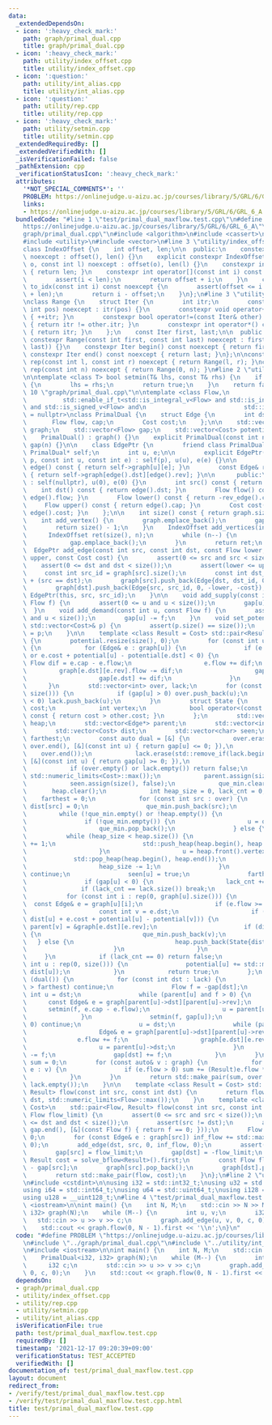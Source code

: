 ```yaml
---
data:
  _extendedDependsOn:
  - icon: ':heavy_check_mark:'
    path: graph/primal_dual.cpp
    title: graph/primal_dual.cpp
  - icon: ':heavy_check_mark:'
    path: utility/index_offset.cpp
    title: utility/index_offset.cpp
  - icon: ':question:'
    path: utility/int_alias.cpp
    title: utility/int_alias.cpp
  - icon: ':question:'
    path: utility/rep.cpp
    title: utility/rep.cpp
  - icon: ':heavy_check_mark:'
    path: utility/setmin.cpp
    title: utility/setmin.cpp
  _extendedRequiredBy: []
  _extendedVerifiedWith: []
  _isVerificationFailed: false
  _pathExtension: cpp
  _verificationStatusIcon: ':heavy_check_mark:'
  attributes:
    '*NOT_SPECIAL_COMMENTS*': ''
    PROBLEM: https://onlinejudge.u-aizu.ac.jp/courses/library/5/GRL/6/GRL_6_A
    links:
    - https://onlinejudge.u-aizu.ac.jp/courses/library/5/GRL/6/GRL_6_A
  bundledCode: "#line 1 \"test/primal_dual_maxflow.test.cpp\"\n#define PROBLEM \"\
    https://onlinejudge.u-aizu.ac.jp/courses/library/5/GRL/6/GRL_6_A\"\n#line 2 \"\
    graph/primal_dual.cpp\"\n#include <algorithm>\n#include <cassert>\n#include <type_traits>\n\
    #include <utility>\n#include <vector>\n#line 3 \"utility/index_offset.cpp\"\n\n\
    class IndexOffset {\n    int offset, len;\n\n  public:\n    constexpr IndexOffset()\
    \ noexcept : offset(), len() {}\n    explicit constexpr IndexOffset(const int\
    \ o, const int l) noexcept : offset(o), len(l) {}\n    constexpr int size() const\
    \ { return len; }\n    constexpr int operator[](const int i) const noexcept {\n\
    \        assert(i < len);\n        return offset + i;\n    }\n    constexpr int\
    \ to_idx(const int i) const noexcept {\n        assert(offset <= i and i < offset\
    \ + len);\n        return i - offset;\n    }\n};\n#line 3 \"utility/rep.cpp\"\n\
    \nclass Range {\n    struct Iter {\n        int itr;\n        constexpr Iter(const\
    \ int pos) noexcept : itr(pos) {}\n        constexpr void operator++() noexcept\
    \ { ++itr; }\n        constexpr bool operator!=(const Iter& other) const noexcept\
    \ { return itr != other.itr; }\n        constexpr int operator*() const noexcept\
    \ { return itr; }\n    };\n    const Iter first, last;\n\n  public:\n    explicit\
    \ constexpr Range(const int first, const int last) noexcept : first(first), last(std::max(first,\
    \ last)) {}\n    constexpr Iter begin() const noexcept { return first; }\n   \
    \ constexpr Iter end() const noexcept { return last; }\n};\n\nconstexpr Range\
    \ rep(const int l, const int r) noexcept { return Range(l, r); }\nconstexpr Range\
    \ rep(const int n) noexcept { return Range(0, n); }\n#line 2 \"utility/setmin.cpp\"\
    \n\ntemplate <class T> bool setmin(T& lhs, const T& rhs) {\n    if (lhs > rhs)\
    \ {\n        lhs = rhs;\n        return true;\n    }\n    return false;\n}\n#line\
    \ 10 \"graph/primal_dual.cpp\"\n\ntemplate <class Flow,\n          class Cost,\n\
    \          std::enable_if_t<std::is_integral_v<Flow> and std::is_integral_v<Cost>\
    \ and std::is_signed_v<Flow> and\n                           std::is_signed_v<Cost>>*\
    \ = nullptr>\nclass PrimalDual {\n    struct Edge {\n        int dst, rev;\n \
    \       Flow flow, cap;\n        Cost cost;\n    };\n\n    std::vector<std::vector<Edge>>\
    \ graph;\n    std::vector<Flow> gap;\n    std::vector<Cost> potential;\n\n  public:\n\
    \    PrimalDual() : graph() {}\n    explicit PrimalDual(const int n) : graph(n),\
    \ gap(n) {}\n\n    class EdgePtr {\n        friend class PrimalDual;\n       \
    \ PrimalDual* self;\n        int u, e;\n\n        explicit EdgePtr(PrimalDual*\
    \ p, const int u, const int e) : self(p), u(u), e(e) {}\n\n        const Edge&\
    \ edge() const { return self->graph[u][e]; }\n        const Edge& rev_edge() const\
    \ { return self->graph[edge().dst][edge().rev]; }\n\n      public:\n        EdgePtr()\
    \ : self(nullptr), u(0), e(0) {}\n        int src() const { return u; }\n    \
    \    int dst() const { return edge().dst; }\n        Flow flow() const { return\
    \ edge().flow; }\n        Flow lower() const { return -rev_edge().cap; }\n   \
    \     Flow upper() const { return edge().cap; }\n        Cost cost() const { return\
    \ edge().cost; }\n    };\n\n    int size() const { return graph.size(); }\n\n\
    \    int add_vertex() {\n        graph.emplace_back();\n        gap.emplace_back();\n\
    \        return size() - 1;\n    }\n    IndexOffset add_vertices(int n) {\n  \
    \      IndexOffset ret(size(), n);\n        while (n--) {\n            graph.emplace_back();\n\
    \            gap.emplace_back();\n        }\n        return ret;\n    }\n\n  \
    \  EdgePtr add_edge(const int src, const int dst, const Flow lower, const Flow\
    \ upper, const Cost cost) {\n        assert(0 <= src and src < size());\n    \
    \    assert(0 <= dst and dst < size());\n        assert(lower <= upper);\n   \
    \     const int src_id = graph[src].size();\n        const int dst_id = graph[dst].size()\
    \ + (src == dst);\n        graph[src].push_back(Edge{dst, dst_id, 0, upper, cost});\n\
    \        graph[dst].push_back(Edge{src, src_id, 0, -lower, -cost});\n        return\
    \ EdgePtr(this, src, src_id);\n    }\n\n    void add_supply(const int u, const\
    \ Flow f) {\n        assert(0 <= u and u < size());\n        gap[u] += f;\n  \
    \  }\n    void add_demand(const int u, const Flow f) {\n        assert(0 <= u\
    \ and u < size());\n        gap[u] -= f;\n    }\n    void set_potential(const\
    \ std::vector<Cost>& p) {\n        assert(p.size() == size());\n        potential\
    \ = p;\n    }\n\n    template <class Result = Cost> std::pair<Result, bool> solve_bflow()\
    \ {\n        potential.resize(size(), 0);\n        for (const int u : rep(0, size()))\
    \ {\n            for (Edge& e : graph[u]) {\n                if (e.flow > e.cap\
    \ or e.cost + potential[u] - potential[e.dst] < 0) {\n                    const\
    \ Flow dif = e.cap - e.flow;\n                    e.flow += dif;\n           \
    \         graph[e.dst][e.rev].flow -= dif;\n                    gap[u] -= dif;\n\
    \                    gap[e.dst] += dif;\n                }\n            }\n  \
    \      }\n        std::vector<int> over, lack;\n        for (const int u : rep(0,\
    \ size())) {\n            if (gap[u] > 0) over.push_back(u);\n            if (gap[u]\
    \ < 0) lack.push_back(u);\n        }\n        struct State {\n            Cost\
    \ cost;\n            int vertex;\n            bool operator<(const State& other)\
    \ const { return cost > other.cost; }\n        };\n        std::vector<State>\
    \ heap;\n        std::vector<Edge*> parent;\n        std::vector<int> que_min;\n\
    \        std::vector<Cost> dist;\n        std::vector<char> seen;\n        Cost\
    \ farthest;\n        const auto dual = [&] {\n            over.erase(std::remove_if(over.begin(),\
    \ over.end(), [&](const int u) { return gap[u] <= 0; }),\n                   \
    \    over.end());\n            lack.erase(std::remove_if(lack.begin(), lack.end(),\
    \ [&](const int u) { return gap[u] >= 0; }),\n                       lack.end());\n\
    \            if (over.empty() or lack.empty()) return false;\n            dist.assign(size(),\
    \ std::numeric_limits<Cost>::max());\n            parent.assign(size(), nullptr);\n\
    \            seen.assign(size(), false);\n            que_min.clear();\n     \
    \       heap.clear();\n            int heap_size = 0, lack_cnt = 0;\n        \
    \    farthest = 0;\n            for (const int src : over) {\n               \
    \ dist[src] = 0;\n                que_min.push_back(src);\n            }\n   \
    \         while (!que_min.empty() or !heap.empty()) {\n                int u;\n\
    \                if (!que_min.empty()) {\n                    u = que_min.back();\n\
    \                    que_min.pop_back();\n                } else {\n         \
    \           while (heap_size < heap.size()) {\n                        heap_size\
    \ += 1;\n                        std::push_heap(heap.begin(), heap.begin() + heap_size);\n\
    \                    }\n                    u = heap.front().vertex;\n       \
    \             std::pop_heap(heap.begin(), heap.end());\n                    heap.pop_back();\n\
    \                    heap_size -= 1;\n                }\n                if (seen[u])\
    \ continue;\n                seen[u] = true;\n                farthest = dist[u];\n\
    \                if (gap[u] < 0) {\n                    lack_cnt += 1;\n     \
    \               if (lack_cnt == lack.size()) break;\n                }\n     \
    \           for (const int i : rep(0, graph[u].size())) {\n                  \
    \  const Edge& e = graph[u][i];\n                    if (e.flow >= e.cap) continue;\n\
    \                    const int v = e.dst;\n                    if (setmin(dist[v],\
    \ dist[u] + e.cost + potential[u] - potential[v])) {\n                       \
    \ parent[v] = &graph[e.dst][e.rev];\n                        if (dist[v] == dist[u])\
    \ {\n                            que_min.push_back(v);\n                     \
    \   } else {\n                            heap.push_back(State{dist[v], v});\n\
    \                        }\n                    }\n                }\n       \
    \     }\n            if (lack_cnt == 0) return false;\n            for (const\
    \ int u : rep(0, size())) {\n                potential[u] += std::min(farthest,\
    \ dist[u]);\n            }\n            return true;\n        };\n        while\
    \ (dual()) {\n            for (const int dst : lack) {\n                if (dist[dst]\
    \ > farthest) continue;\n                Flow f = -gap[dst];\n               \
    \ int u = dst;\n                while (parent[u] and f > 0) {\n              \
    \      const Edge& e = graph[parent[u]->dst][parent[u]->rev];\n              \
    \      setmin(f, e.cap - e.flow);\n                    u = parent[u]->dst;\n \
    \               }\n                setmin(f, gap[u]);\n                if (f <=\
    \ 0) continue;\n                u = dst;\n                while (parent[u]) {\n\
    \                    Edge& e = graph[parent[u]->dst][parent[u]->rev];\n      \
    \              e.flow += f;\n                    graph[e.dst][e.rev].flow -= f;\n\
    \                    u = parent[u]->dst;\n                }\n                gap[u]\
    \ -= f;\n                gap[dst] += f;\n            }\n        }\n        Result\
    \ sum = 0;\n        for (const auto& v : graph) {\n            for (const Edge&\
    \ e : v) {\n                if (e.flow > 0) sum += (Result)e.flow * (Result)e.cost;\n\
    \            }\n        }\n        return std::make_pair(sum, over.empty() and\
    \ lack.empty());\n    }\n\n    template <class Result = Cost> std::pair<Flow,\
    \ Result> flow(const int src, const int dst) {\n        return flow<Result>(src,\
    \ dst, std::numeric_limits<Flow>::max());\n    }\n    template <class Result =\
    \ Cost>\n    std::pair<Flow, Result> flow(const int src, const int dst, const\
    \ Flow flow_limit) {\n        assert(0 <= src and src < size());\n        assert(0\
    \ <= dst and dst < size());\n        assert(src != dst);\n        assert(std::all_of(gap.begin(),\
    \ gap.end(), [&](const Flow f) { return f == 0; }));\n        Flow inf_flow =\
    \ 0;\n        for (const Edge& e : graph[src]) inf_flow += std::max<Flow>(e.cap,\
    \ 0);\n        add_edge(dst, src, 0, inf_flow, 0);\n        assert(solve_bflow<Result>().second);\n\
    \        gap[src] = flow_limit;\n        gap[dst] = -flow_limit;\n        const\
    \ Result cost = solve_bflow<Result>().first;\n        const Flow flow = flow_limit\
    \ - gap[src];\n        graph[src].pop_back();\n        graph[dst].pop_back();\n\
    \        return std::make_pair(flow, cost);\n    }\n};\n#line 2 \"utility/int_alias.cpp\"\
    \n#include <cstdint>\n\nusing i32 = std::int32_t;\nusing u32 = std::uint32_t;\n\
    using i64 = std::int64_t;\nusing u64 = std::uint64_t;\nusing i128 = __int128_t;\n\
    using u128 = __uint128_t;\n#line 4 \"test/primal_dual_maxflow.test.cpp\"\n#include\
    \ <iostream>\n\nint main() {\n    int N, M;\n    std::cin >> N >> M;\n    PrimalDual<i32,\
    \ i32> graph(N);\n    while (M--) {\n        int u, v;\n        i32 c;\n     \
    \   std::cin >> u >> v >> c;\n        graph.add_edge(u, v, 0, c, 0);\n    }\n\
    \    std::cout << graph.flow(0, N - 1).first << '\\n';\n}\n"
  code: "#define PROBLEM \"https://onlinejudge.u-aizu.ac.jp/courses/library/5/GRL/6/GRL_6_A\"\
    \n#include \"../graph/primal_dual.cpp\"\n#include \"../utility/int_alias.cpp\"\
    \n#include <iostream>\n\nint main() {\n    int N, M;\n    std::cin >> N >> M;\n\
    \    PrimalDual<i32, i32> graph(N);\n    while (M--) {\n        int u, v;\n  \
    \      i32 c;\n        std::cin >> u >> v >> c;\n        graph.add_edge(u, v,\
    \ 0, c, 0);\n    }\n    std::cout << graph.flow(0, N - 1).first << '\\n';\n}"
  dependsOn:
  - graph/primal_dual.cpp
  - utility/index_offset.cpp
  - utility/rep.cpp
  - utility/setmin.cpp
  - utility/int_alias.cpp
  isVerificationFile: true
  path: test/primal_dual_maxflow.test.cpp
  requiredBy: []
  timestamp: '2021-12-17 09:20:39+09:00'
  verificationStatus: TEST_ACCEPTED
  verifiedWith: []
documentation_of: test/primal_dual_maxflow.test.cpp
layout: document
redirect_from:
- /verify/test/primal_dual_maxflow.test.cpp
- /verify/test/primal_dual_maxflow.test.cpp.html
title: test/primal_dual_maxflow.test.cpp
---
```

